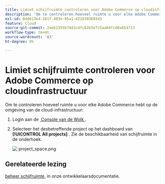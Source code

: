 ```yaml
---
title: Limiet schijfruimte controleren voor Adobe Commerce op cloudinfrastructuur
description: 'Om te controleren hoeveel ruimte u voor elke Adobe Commerce hebt op de omgeving van de cloud-infrastructuur:'
exl-id: 0dd613e4-161f-403e-95a1-d228303693d3
feature: Cloud
source-git-commit: 2aeb2355b74d1cdfc62b5e7c5aa04fcd0a654733
workflow-type: tm+mt
source-wordcount: '83'
ht-degree: 0%

---
```


# Limiet schijfruimte controleren voor Adobe Commerce op cloudinfrastructuur

Om te controleren hoeveel ruimte u voor elke Adobe Commerce hebt op de omgeving van de cloud-infrastructuur:

1. Login aan de [&#x200B; Console van de Wolk &#x200B;](https://console.adobecommerce.com).
1. Selecteer het desbetreffende project op het dashboard van **[!UICONTROL All projects]** . Zie de beschikbaarheid van schijfruimte in de onderhoek.

   ![&#x200B; project_space.png &#x200B;](/help/how-to/general/assets/project_space.png)

## Gerelateerde lezing

[&#x200B; beheer schijfruimte &#x200B;](https://experienceleague.adobe.com/nl/docs/commerce-cloud-service/user-guide/develop/storage/manage-disk-space) in onze ontwikkelaarsdocumentatie.
